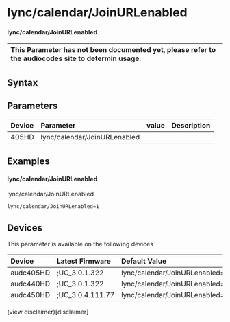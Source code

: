 ﻿---
description: lync/calendar/JoinURLenabled
search: false
---

# lync/calendar/JoinURLenabled

#### lync/calendar/JoinURLenabled


| This Parameter has not been documented yet, please refer to the audiocodes site to determin usage.  | 
| :--- |

## Syntax

## Parameters
|Device|Parameter|value|Description|
|:---|:---|:---|:---|
| 405HD | lync/calendar/JoinURLenabled |  |  |

## Examples
#### lync/calendar/JoinURLenabled

lync/calendar/JoinURLenabled

```
lync/calendar/JoinURLenabled=1
```

## Devices
This parameter is available on the following devices

| Device | Latest Firmware | Default Value |
|:---|:---|:---|
| audc405HD | ;UC_3.0.1.322 | lync/calendar/JoinURLenabled=1 
| audc440HD | ;UC_3.0.1.322 | lync/calendar/JoinURLenabled=1 
| audc450HD | ;UC_3.0.4.111.77 | lync/calendar/JoinURLenabled=1 

(view disclaimer)[disclaimer]
